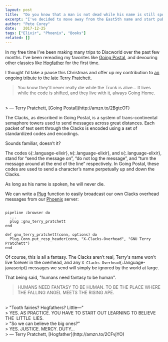 ```yaml
---
layout: post
title:  "Do you know that a man is not dead while his name is still spoken?"
excerpt: "I've decided to move away from the East5th name and start publishing everything I do under my name: Pete Corey."
author: "Pete Corey"
date:   2017-12-25
tags: ["Elixir", "Phoenix", "Books"]
related: []
---
```


In my free time I’ve been making many trips to Discworld over the past few months. I’ve been rereading my favorites like [Going Postal](http://amzn.to/2BgtcOT), and devouring other classics like [Hogfather](http://amzn.to/2CFvjYO) for the first time.

I thought I’d take a pause this Christmas and offer up my contribution to [an ongoing tribute](http://www.gnuterrypratchett.com/) to [the late Terry Pratchett](https://en.wikipedia.org/wiki/Terry_Pratchett).

> You know they'll never really die while the Trunk is alive… It lives while the code is shifted, and they live with it, always Going Home.
<br/>
> — Terry Pratchett, [Going Postal](http://amzn.to/2BgtcOT)

The Clacks, as described in Going Postal, is a system of trans-continental semaphore towers used to send messages across great distances. Each packet of text sent through the Clacks is encoded using a set of standardized codes and encodings.

Sounds familiar, doesn’t it?

The codes `G`{:.language-elixir}, `N`{:.language-elixir}, and `U`{:.language-elixir}, stand for “send the message on”, “do not log the message”, and “turn the message around at the end of the line” respectively. In Going Postal, these codes are used to send a character’s name perpetually up and down the Clacks.

As long as his name is spoken, he will never die.

We can write a [Plug](https://github.com/elixir-plug/plug) function to easily broadcast our own Clacks overhead messages from our [Phoenix](http://phoenixframework.org/) server:

<pre class='language-elixir'><code class='language-elixir'>
pipeline :browser do
  ...
  plug :gnu_terry_pratchett
end

def gnu_terry_pratchett(conn, options) do
  Plug.Conn.put_resp_header(conn, "X-Clacks-Overhead", "GNU Terry Pratchett")
end
</code></pre>

Of course, this is all a fantasy. The Clacks aren’t real, Terry's name won't live forever in the overhead, and any `X-Clacks-Overhead`{:.language-javascript} messages we send will simply be ignored by the world at large.

That being said, "humans need fantasy to be human".

> HUMANS NEED FANTASY TO BE HUMAN. TO BE THE PLACE WHERE THE FALLING ANGEL MEETS THE RISING APE.
<br/>
> "Tooth fairies? Hogfathers? Little—"
<br/>
> YES. AS PRACTICE. YOU HAVE TO START OUT LEARNING TO BELIEVE THE  LITTLE  LIES.
<br/>
> "So we can believe the big ones?"
<br/>
> YES. JUSTICE. MERCY. DUTY…
<br/>
> — Terry Pratchett, [Hogfather](http://amzn.to/2CFvjYO)
